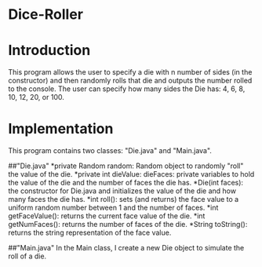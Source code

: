 # Dice-Roller

# Introduction
This program allows the user to specify a die with n number of sides (in the constructor) and then randomly rolls that die and outputs the number rolled to the console. The user can specify how many sides the Die has: 4, 6, 8, 10, 12, 20, or 100. 

# Implementation
This program contains two classes: "Die.java" and "Main.java". 

##"Die.java" 
  *private Random random: Random object to randomly "roll" the value of the die. 
  *private int dieValue: dieFaces: private variables to hold the value of the die and the number of faces the die has.
  *Die(int faces): the constructor for Die.java and initializes the value of the die and how many faces the die has. 
  *int roll(): sets (and returns) the face value to a uniform random number between 1 and the number of faces. 
  *int getFaceValue(): returns the current face value of the die. 
  *int getNumFaces(): returns the number of faces of the die. 
  *String toString(): returns the string representation of the face value.

##"Main.java" 
In the Main class, I create a new Die object to simulate the roll of a die. 

